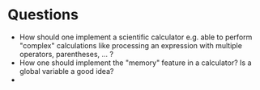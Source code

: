 # Questions 
- How should one implement a scientific calculator e.g. able to perform "complex" calculations like processing an expression with multiple operators, parentheses, ... ?
- How one should implement the "memory" feature in a calculator? Is a global variable a good idea?
- 
